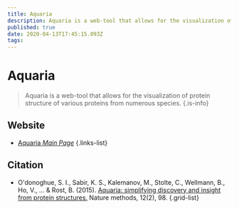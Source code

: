 ```yaml
---
title: Aquaria
description: Aquaria is a web-tool that allows for the visualization of protein structure of various proteins from numerous species.
published: true
date: 2020-04-13T17:45:15.093Z
tags: 
---
```


# Aquaria

> Aquaria is a web-tool that allows for the visualization of protein structure of various proteins from numerous species.
{.is-info}


## Website

- [Aquaria *Main Page*](http://aquaria.ws/)
{.links-list}

## Citation

- O'donoghue, S. I., Sabir, K. S., Kalemanov, M., Stolte, C., Wellmann, B., Ho, V., ... & Rost, B. (2015). [Aquaria: simplifying discovery and insight from protein structures.](https://www.nature.com/articles/nmeth.3258) Nature methods, 12(2), 98.
{.grid-list}